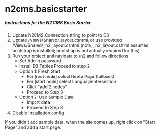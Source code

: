 n2cms.basicstarter
==================

##### Instructions for the N2 CMS Basic Starter

1. Update N2CMS Connection string to point to DB
2. Update /Views/Shared/_layout.cshtml, or use provided /Views/Shared/_n2_layout.cshtml (note, _n2_layout.cshtml assumes bootstrap is installed; bootstrap is not actually required for this)
3. Run your project and navigate to /n2 and follow directions
    * Set Admin password
    * Install DB Tables
        Proceed to step 2
    * Option 1: Fresh Start
      * For [root node] select Roote Page (fallback)
      * For [start node] select LanguageIntersection
      * Click "add 2 nodes"
      * Proceed to Step 3
    * Option 2: Use Sample Data
      * Import data
      * Proceed to Step 3
4. Disable Installation config

If you didn't add sample data, when the site comes up, right click on "Start Page" and add a start page.
